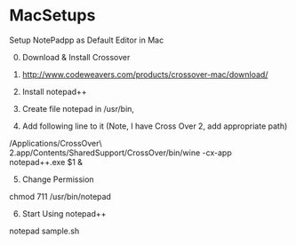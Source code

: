 MacSetups
=========
Setup NotePadpp as Default Editor in Mac

0. Download & Install Crossover

1. http://www.codeweavers.com/products/crossover-mac/download/

2. Install notepad++

3. Create file notepad in /usr/bin,

4. Add following line to it (Note, I have Cross Over 2, add appropriate path)

  /Applications/CrossOver\ 2.app/Contents/SharedSupport/CrossOver/bin/wine -cx-app notepad++.exe $1 &

5. Change Permission

  chmod 711 /usr/bin/notepad

6. Start Using notepad++

  notepad sample.sh
